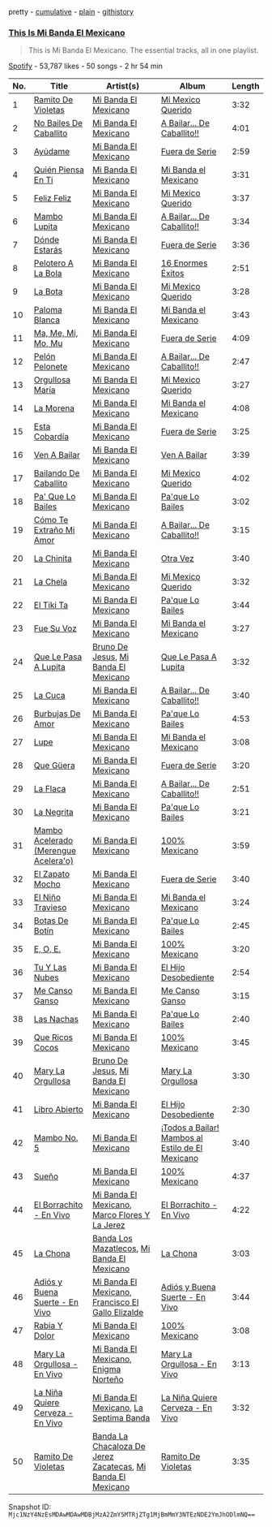 pretty - [cumulative](/playlists/cumulative/37i9dQZF1DZ06evO0pMfpd.md) - [plain](/playlists/plain/37i9dQZF1DZ06evO0pMfpd) - [githistory](https://github.githistory.xyz/mackorone/spotify-playlist-archive/blob/main/playlists/plain/37i9dQZF1DZ06evO0pMfpd)

### [This Is Mi Banda El Mexicano](https://open.spotify.com/playlist/37i9dQZF1DZ06evO0pMfpd)

> This is Mi Banda El Mexicano\. The essential tracks, all in one playlist.

[Spotify](https://open.spotify.com/user/spotify) - 53,787 likes - 50 songs - 2 hr 54 min

| No. | Title | Artist(s) | Album | Length |
|---|---|---|---|---|
| 1 | [Ramito De Violetas](https://open.spotify.com/track/6sRaqq9SYsSTPvrWkL1sRy) | [Mi Banda El Mexicano](https://open.spotify.com/artist/0OhiQFSqbnnmB52NWEpsO5) | [Mi Mexico Querido](https://open.spotify.com/album/74CA8KMf2pVVGl7FBxexQ1) | 3:32 |
| 2 | [No Bailes De Caballito](https://open.spotify.com/track/28If7KaffAjwCsKfQDmScA) | [Mi Banda El Mexicano](https://open.spotify.com/artist/0OhiQFSqbnnmB52NWEpsO5) | [A Bailar..\. De Caballito!!](https://open.spotify.com/album/5gsxJpgVURs0VKVoJbULL5) | 4:01 |
| 3 | [Ayúdame](https://open.spotify.com/track/0Z8Jg2ji4tKeaGWpBidTxv) | [Mi Banda El Mexicano](https://open.spotify.com/artist/0OhiQFSqbnnmB52NWEpsO5) | [Fuera de Serie](https://open.spotify.com/album/6ETwpYUJD00AlKGErRAqEy) | 2:59 |
| 4 | [Quién Piensa En Ti](https://open.spotify.com/track/4HwQuM4s5ZtsFcTo9MumnW) | [Mi Banda El Mexicano](https://open.spotify.com/artist/0OhiQFSqbnnmB52NWEpsO5) | [Mi Banda el Mexicano](https://open.spotify.com/album/6XS5KBlreLUQlz9OU8ZzaI) | 3:31 |
| 5 | [Feliz Feliz](https://open.spotify.com/track/0JZV1UuBsbSwHhGirgWaXI) | [Mi Banda El Mexicano](https://open.spotify.com/artist/0OhiQFSqbnnmB52NWEpsO5) | [Mi Mexico Querido](https://open.spotify.com/album/74CA8KMf2pVVGl7FBxexQ1) | 3:37 |
| 6 | [Mambo Lupita](https://open.spotify.com/track/5WXizCxqmrlovOExcVmaFE) | [Mi Banda El Mexicano](https://open.spotify.com/artist/0OhiQFSqbnnmB52NWEpsO5) | [A Bailar..\. De Caballito!!](https://open.spotify.com/album/5gsxJpgVURs0VKVoJbULL5) | 3:34 |
| 7 | [Dónde Estarás](https://open.spotify.com/track/3WRkzHhVlfcedC9EHtKBTF) | [Mi Banda El Mexicano](https://open.spotify.com/artist/0OhiQFSqbnnmB52NWEpsO5) | [Fuera de Serie](https://open.spotify.com/album/6ETwpYUJD00AlKGErRAqEy) | 3:36 |
| 8 | [Pelotero A La Bola](https://open.spotify.com/track/4nkMHa8OAlBtSO1clxQqTm) | [Mi Banda El Mexicano](https://open.spotify.com/artist/0OhiQFSqbnnmB52NWEpsO5) | [16 Enormes Éxitos](https://open.spotify.com/album/0nzrY6r02nNFuJ4fiibB5w) | 2:51 |
| 9 | [La Bota](https://open.spotify.com/track/5s3IWiEUyNocPtapPxqlPd) | [Mi Banda El Mexicano](https://open.spotify.com/artist/0OhiQFSqbnnmB52NWEpsO5) | [Mi Mexico Querido](https://open.spotify.com/album/74CA8KMf2pVVGl7FBxexQ1) | 3:28 |
| 10 | [Paloma Blanca](https://open.spotify.com/track/6Kmb4Ev2Zf2xBKvNW9KzWk) | [Mi Banda El Mexicano](https://open.spotify.com/artist/0OhiQFSqbnnmB52NWEpsO5) | [Mi Banda el Mexicano](https://open.spotify.com/album/6XS5KBlreLUQlz9OU8ZzaI) | 3:43 |
| 11 | [Ma, Me, Mi, Mo, Mu](https://open.spotify.com/track/2gprKrCyLXFEYV80FvvgYg) | [Mi Banda El Mexicano](https://open.spotify.com/artist/0OhiQFSqbnnmB52NWEpsO5) | [Fuera de Serie](https://open.spotify.com/album/6ETwpYUJD00AlKGErRAqEy) | 4:09 |
| 12 | [Pelón Pelonete](https://open.spotify.com/track/1WAvL4sqqRDHRMbp96hFaG) | [Mi Banda El Mexicano](https://open.spotify.com/artist/0OhiQFSqbnnmB52NWEpsO5) | [A Bailar..\. De Caballito!!](https://open.spotify.com/album/5gsxJpgVURs0VKVoJbULL5) | 2:47 |
| 13 | [Orgullosa María](https://open.spotify.com/track/1nZKtN7ZTkU3b49EtKW2Qj) | [Mi Banda El Mexicano](https://open.spotify.com/artist/0OhiQFSqbnnmB52NWEpsO5) | [Mi Mexico Querido](https://open.spotify.com/album/74CA8KMf2pVVGl7FBxexQ1) | 3:27 |
| 14 | [La Morena](https://open.spotify.com/track/114fP40CgaxcCgWN5vVekB) | [Mi Banda El Mexicano](https://open.spotify.com/artist/0OhiQFSqbnnmB52NWEpsO5) | [Mi Banda el Mexicano](https://open.spotify.com/album/6XS5KBlreLUQlz9OU8ZzaI) | 4:08 |
| 15 | [Esta Cobardía](https://open.spotify.com/track/76yq6AVKspVBgAbGUDelHY) | [Mi Banda El Mexicano](https://open.spotify.com/artist/0OhiQFSqbnnmB52NWEpsO5) | [Fuera de Serie](https://open.spotify.com/album/6ETwpYUJD00AlKGErRAqEy) | 3:25 |
| 16 | [Ven A Bailar](https://open.spotify.com/track/1asf9bx1OzvE8NaTXijT6V) | [Mi Banda El Mexicano](https://open.spotify.com/artist/0OhiQFSqbnnmB52NWEpsO5) | [Ven A Bailar](https://open.spotify.com/album/4KHIwbQeJNifJj64VaVNso) | 3:39 |
| 17 | [Bailando De Caballito](https://open.spotify.com/track/4wypWBS82iSSvRROk87oNQ) | [Mi Banda El Mexicano](https://open.spotify.com/artist/0OhiQFSqbnnmB52NWEpsO5) | [Mi Mexico Querido](https://open.spotify.com/album/74CA8KMf2pVVGl7FBxexQ1) | 4:02 |
| 18 | [Pa' Que Lo Bailes](https://open.spotify.com/track/3mOJJ4cpkQNr9oAhARg9T6) | [Mi Banda El Mexicano](https://open.spotify.com/artist/0OhiQFSqbnnmB52NWEpsO5) | [Pa'que Lo Bailes](https://open.spotify.com/album/6tOeNZ4Apb6RI68KTisQIb) | 3:02 |
| 19 | [Cómo Te Extraño Mi Amor](https://open.spotify.com/track/5pTGrOYhX31Ilyr0LMZidJ) | [Mi Banda El Mexicano](https://open.spotify.com/artist/0OhiQFSqbnnmB52NWEpsO5) | [A Bailar..\. De Caballito!!](https://open.spotify.com/album/5gsxJpgVURs0VKVoJbULL5) | 3:15 |
| 20 | [La Chinita](https://open.spotify.com/track/5W1vsroY1xtc0HdoyGTwnb) | [Mi Banda El Mexicano](https://open.spotify.com/artist/0OhiQFSqbnnmB52NWEpsO5) | [Otra Vez](https://open.spotify.com/album/3sxDYIn1KAZZdDNGHiQGbd) | 3:40 |
| 21 | [La Chela](https://open.spotify.com/track/14orHg5z8RbwkqiDUtQQkZ) | [Mi Banda El Mexicano](https://open.spotify.com/artist/0OhiQFSqbnnmB52NWEpsO5) | [Mi Mexico Querido](https://open.spotify.com/album/74CA8KMf2pVVGl7FBxexQ1) | 3:32 |
| 22 | [El Tiki Ta](https://open.spotify.com/track/2Ogr9pqWfrEKh7PGGvC56I) | [Mi Banda El Mexicano](https://open.spotify.com/artist/0OhiQFSqbnnmB52NWEpsO5) | [Pa'que Lo Bailes](https://open.spotify.com/album/6tOeNZ4Apb6RI68KTisQIb) | 3:44 |
| 23 | [Fue Su Voz](https://open.spotify.com/track/2gmplUqmPHJ1jPvznz5zyM) | [Mi Banda El Mexicano](https://open.spotify.com/artist/0OhiQFSqbnnmB52NWEpsO5) | [Mi Banda el Mexicano](https://open.spotify.com/album/6XS5KBlreLUQlz9OU8ZzaI) | 3:27 |
| 24 | [Que Le Pasa A Lupita](https://open.spotify.com/track/0xfwBfJ0N4nxOMJONjFnAt) | [Bruno De Jesus](https://open.spotify.com/artist/2bevLvZC0Ojh6iqoPFWkl5), [Mi Banda El Mexicano](https://open.spotify.com/artist/0OhiQFSqbnnmB52NWEpsO5) | [Que Le Pasa A Lupita](https://open.spotify.com/album/13FVLL6Z5CFmuY5veXxl0O) | 3:32 |
| 25 | [La Cuca](https://open.spotify.com/track/6f5rIK5usr8AueDudM81y7) | [Mi Banda El Mexicano](https://open.spotify.com/artist/0OhiQFSqbnnmB52NWEpsO5) | [A Bailar..\. De Caballito!!](https://open.spotify.com/album/5gsxJpgVURs0VKVoJbULL5) | 3:40 |
| 26 | [Burbujas De Amor](https://open.spotify.com/track/5B3DTCOYLv4zgEnAsGpT7d) | [Mi Banda El Mexicano](https://open.spotify.com/artist/0OhiQFSqbnnmB52NWEpsO5) | [Pa'que Lo Bailes](https://open.spotify.com/album/6tOeNZ4Apb6RI68KTisQIb) | 4:53 |
| 27 | [Lupe](https://open.spotify.com/track/14bNHkved5kkoPebKfoU9j) | [Mi Banda El Mexicano](https://open.spotify.com/artist/0OhiQFSqbnnmB52NWEpsO5) | [Mi Banda el Mexicano](https://open.spotify.com/album/6XS5KBlreLUQlz9OU8ZzaI) | 3:08 |
| 28 | [Que Güera](https://open.spotify.com/track/6UlhTa0PQQmZKy4KndGg2A) | [Mi Banda El Mexicano](https://open.spotify.com/artist/0OhiQFSqbnnmB52NWEpsO5) | [Fuera de Serie](https://open.spotify.com/album/6ETwpYUJD00AlKGErRAqEy) | 3:20 |
| 29 | [La Flaca](https://open.spotify.com/track/1ch4u7n3GCyUYuLfRi8NAd) | [Mi Banda El Mexicano](https://open.spotify.com/artist/0OhiQFSqbnnmB52NWEpsO5) | [A Bailar..\. De Caballito!!](https://open.spotify.com/album/5gsxJpgVURs0VKVoJbULL5) | 2:51 |
| 30 | [La Negrita](https://open.spotify.com/track/2siuIOyoD8BPb3UB754kJP) | [Mi Banda El Mexicano](https://open.spotify.com/artist/0OhiQFSqbnnmB52NWEpsO5) | [Pa'que Lo Bailes](https://open.spotify.com/album/6tOeNZ4Apb6RI68KTisQIb) | 3:21 |
| 31 | [Mambo Acelerado \(Merengue Acelera'o\)](https://open.spotify.com/track/3szGgpDpvcxXYYP70GA9OP) | [Mi Banda El Mexicano](https://open.spotify.com/artist/0OhiQFSqbnnmB52NWEpsO5) | [100% Mexicano](https://open.spotify.com/album/17yt3UAKnR8zU02tqgwYdh) | 3:59 |
| 32 | [El Zapato Mocho](https://open.spotify.com/track/2hN6W23OPsfHdF22wfd3TK) | [Mi Banda El Mexicano](https://open.spotify.com/artist/0OhiQFSqbnnmB52NWEpsO5) | [Fuera de Serie](https://open.spotify.com/album/6ETwpYUJD00AlKGErRAqEy) | 3:40 |
| 33 | [El Niño Travieso](https://open.spotify.com/track/0tzfM9kn40qyAYKmufLwOV) | [Mi Banda El Mexicano](https://open.spotify.com/artist/0OhiQFSqbnnmB52NWEpsO5) | [Mi Banda el Mexicano](https://open.spotify.com/album/6XS5KBlreLUQlz9OU8ZzaI) | 3:24 |
| 34 | [Botas De Botín](https://open.spotify.com/track/2ckaGhvbzGZ3xRfqvkeIsA) | [Mi Banda El Mexicano](https://open.spotify.com/artist/0OhiQFSqbnnmB52NWEpsO5) | [Pa'que Lo Bailes](https://open.spotify.com/album/6tOeNZ4Apb6RI68KTisQIb) | 2:45 |
| 35 | [E, O, E.](https://open.spotify.com/track/1Ac2ySphUSkoVXlBH7JYNd) | [Mi Banda El Mexicano](https://open.spotify.com/artist/0OhiQFSqbnnmB52NWEpsO5) | [100% Mexicano](https://open.spotify.com/album/17yt3UAKnR8zU02tqgwYdh) | 3:20 |
| 36 | [Tu Y Las Nubes](https://open.spotify.com/track/4PG9xHq6APPuMPcqREe9ql) | [Mi Banda El Mexicano](https://open.spotify.com/artist/0OhiQFSqbnnmB52NWEpsO5) | [El Hijo Desobediente](https://open.spotify.com/album/7bjdR83yDkSaQXBcqkMI6J) | 2:54 |
| 37 | [Me Canso Ganso](https://open.spotify.com/track/0Tj9bh3K60iyNtsiNQIedb) | [Mi Banda El Mexicano](https://open.spotify.com/artist/0OhiQFSqbnnmB52NWEpsO5) | [Me Canso Ganso](https://open.spotify.com/album/00SE74SXNQKz0ldYyM39i3) | 3:15 |
| 38 | [Las Nachas](https://open.spotify.com/track/2LQ4m8ippuDqoUp1xBNEhh) | [Mi Banda El Mexicano](https://open.spotify.com/artist/0OhiQFSqbnnmB52NWEpsO5) | [Pa'que Lo Bailes](https://open.spotify.com/album/6tOeNZ4Apb6RI68KTisQIb) | 2:40 |
| 39 | [Que Ricos Cocos](https://open.spotify.com/track/6C2qUXLnmMgLc6wcVV3gVM) | [Mi Banda El Mexicano](https://open.spotify.com/artist/0OhiQFSqbnnmB52NWEpsO5) | [100% Mexicano](https://open.spotify.com/album/17yt3UAKnR8zU02tqgwYdh) | 3:45 |
| 40 | [Mary La Orgullosa](https://open.spotify.com/track/3o8rROZqS9uyZqr7MR0jgz) | [Bruno De Jesus](https://open.spotify.com/artist/2bevLvZC0Ojh6iqoPFWkl5), [Mi Banda El Mexicano](https://open.spotify.com/artist/0OhiQFSqbnnmB52NWEpsO5) | [Mary La Orgullosa](https://open.spotify.com/album/5cZK3nGer1bMhIYBg6t66t) | 3:30 |
| 41 | [Libro Abierto](https://open.spotify.com/track/2NtCzG7rsTeDjeFUVqcF4D) | [Mi Banda El Mexicano](https://open.spotify.com/artist/0OhiQFSqbnnmB52NWEpsO5) | [El Hijo Desobediente](https://open.spotify.com/album/7bjdR83yDkSaQXBcqkMI6J) | 2:30 |
| 42 | [Mambo No\. 5](https://open.spotify.com/track/7BzDaOzYt5C0rLxRmMIUwz) | [Mi Banda El Mexicano](https://open.spotify.com/artist/0OhiQFSqbnnmB52NWEpsO5) | [¡Todos a Bailar! Mambos al Estilo de El Mexicano](https://open.spotify.com/album/4N676CqMcjrtodL3i2qyAM) | 3:40 |
| 43 | [Sueño](https://open.spotify.com/track/5wvzzRY88HCuzbNfYJX4Dn) | [Mi Banda El Mexicano](https://open.spotify.com/artist/0OhiQFSqbnnmB52NWEpsO5) | [100% Mexicano](https://open.spotify.com/album/17yt3UAKnR8zU02tqgwYdh) | 4:37 |
| 44 | [El Borrachito \- En Vivo](https://open.spotify.com/track/5DtAFHmOdpjwi98AqbtsJa) | [Mi Banda El Mexicano](https://open.spotify.com/artist/0OhiQFSqbnnmB52NWEpsO5), [Marco Flores Y La Jerez](https://open.spotify.com/artist/3cseuYmozraz4XJn6nDo80) | [El Borrachito \- En Vivo](https://open.spotify.com/album/0sIgGD1443PKB9P0gp1Nn2) | 4:22 |
| 45 | [La Chona](https://open.spotify.com/track/1tdFl5ACRmcEFIRWAgTTQc) | [Banda Los Mazatlecos](https://open.spotify.com/artist/5iVAKb2ERQopiFURsf6g1b), [Mi Banda El Mexicano](https://open.spotify.com/artist/0OhiQFSqbnnmB52NWEpsO5) | [La Chona](https://open.spotify.com/album/35HbDxOHRQuOCikY0TlXkX) | 3:03 |
| 46 | [Adiós y Buena Suerte \- En Vivo](https://open.spotify.com/track/4xQxN1A80B3CGFXVGOosGt) | [Mi Banda El Mexicano](https://open.spotify.com/artist/0OhiQFSqbnnmB52NWEpsO5), [Francisco El Gallo Elizalde](https://open.spotify.com/artist/4MdLjs618SVsOLaxdm1vBb) | [Adiós y Buena Suerte \- En Vivo](https://open.spotify.com/album/0iHo2i1ZYSIAnFs5CdKOxz) | 3:44 |
| 47 | [Rabia Y Dolor](https://open.spotify.com/track/1K2Ohi9UBIbuMjBUcwNiu2) | [Mi Banda El Mexicano](https://open.spotify.com/artist/0OhiQFSqbnnmB52NWEpsO5) | [100% Mexicano](https://open.spotify.com/album/17yt3UAKnR8zU02tqgwYdh) | 3:08 |
| 48 | [Mary La Orgullosa \- En Vivo](https://open.spotify.com/track/0pi1DshK1mQpeYTU4v3zzR) | [Mi Banda El Mexicano](https://open.spotify.com/artist/0OhiQFSqbnnmB52NWEpsO5), [Enigma Norteño](https://open.spotify.com/artist/3441uYrkzgTWwjXLd13R0U) | [Mary La Orgullosa \- En Vivo](https://open.spotify.com/album/5Z9khALrS2NBnErJ2C0bBY) | 3:13 |
| 49 | [La Niña Quiere Cerveza \- En Vivo](https://open.spotify.com/track/5IEsq0MLLm7NE61IryGDxj) | [Mi Banda El Mexicano](https://open.spotify.com/artist/0OhiQFSqbnnmB52NWEpsO5), [La Septima Banda](https://open.spotify.com/artist/610tJqABwgZWaRvtJoJQF0) | [La Niña Quiere Cerveza \- En Vivo](https://open.spotify.com/album/0Ew74PwPRd1mIefKhLdibE) | 3:32 |
| 50 | [Ramito De Violetas](https://open.spotify.com/track/2Dhjm7qvC3kwSOCFKoJA2x) | [Banda La Chacaloza De Jerez Zacatecas](https://open.spotify.com/artist/6mAjeRwULfOM15lFmbpVqU), [Mi Banda El Mexicano](https://open.spotify.com/artist/0OhiQFSqbnnmB52NWEpsO5) | [Ramito De Violetas](https://open.spotify.com/album/7yCjXbnM51jzI4otLWZSvg) | 3:35 |

Snapshot ID: `Mjc1NzY4NzEsMDAwMDAwMDBjMzA2ZmY5MTRjZTg1MjBmMmY3NTEzNDE2YmJhODlmNQ==`
